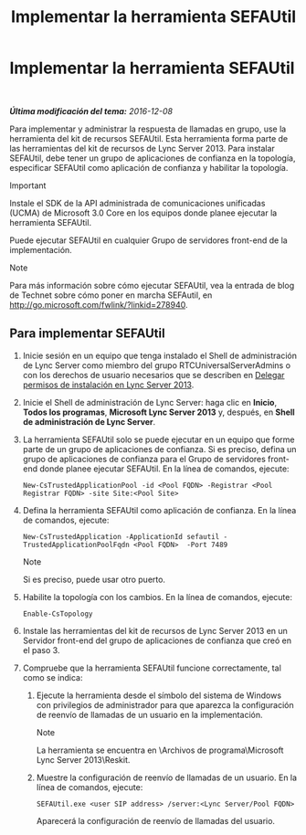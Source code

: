 ﻿---
title: Implementar la herramienta SEFAUtil
TOCTitle: Implementar la herramienta SEFAUtil
ms:assetid: fb556e50-88dd-4404-a3d5-be36f5ba41e6
ms:mtpsurl: https://technet.microsoft.com/es-es/library/JJ945659(v=OCS.15)
ms:contentKeyID: 52061976
ms.date: 01/07/2017
mtps_version: v=OCS.15
ms.translationtype: HT
---

# Implementar la herramienta SEFAUtil

 

_**Última modificación del tema:** 2016-12-08_

Para implementar y administrar la respuesta de llamadas en grupo, use la herramienta del kit de recursos SEFAUtil. Esta herramienta forma parte de las herramientas del kit de recursos de Lync Server 2013. Para instalar SEFAUtil, debe tener un grupo de aplicaciones de confianza en la topología, especificar SEFAUtil como aplicación de confianza y habilitar la topología.

> [!IMPORTANT]  
> Instale el SDK de la API administrada de comunicaciones unificadas (UCMA) de Microsoft 3.0 Core en los equipos donde planee ejecutar la herramienta SEFAUtil.



Puede ejecutar SEFAUtil en cualquier Grupo de servidores front-end de la implementación.


> [!NOTE]
> Para más información sobre cómo ejecutar SEFAUtil, vea la entrada de blog de Technet sobre cómo poner en marcha SEFAutil, en <A class=uri href="http://go.microsoft.com/fwlink/?linkid=278940">http://go.microsoft.com/fwlink/?linkid=278940</A>.



## Para implementar SEFAUtil

1.  Inicie sesión en un equipo que tenga instalado el Shell de administración de Lync Server como miembro del grupo RTCUniversalServerAdmins o con los derechos de usuario necesarios que se describen en [Delegar permisos de instalación en Lync Server 2013](lync-server-2013-delegate-setup-permissions.md).

2.  Inicie el Shell de administración de Lync Server: haga clic en **Inicio**, **Todos los programas**, **Microsoft Lync Server 2013** y, después, en **Shell de administración de Lync Server**.

3.  La herramienta SEFAUtil solo se puede ejecutar en un equipo que forme parte de un grupo de aplicaciones de confianza. Si es preciso, defina un grupo de aplicaciones de confianza para el Grupo de servidores front-end donde planee ejecutar SEFAUtil. En la línea de comandos, ejecute:
    
        New-CsTrustedApplicationPool -id <Pool FQDN> -Registrar <Pool Registrar FQDN> -site Site:<Pool Site>

4.  Defina la herramienta SEFAUtil como aplicación de confianza. En la línea de comandos, ejecute:
    
        New-CsTrustedApplication -ApplicationId sefautil -TrustedApplicationPoolFqdn <Pool FQDN>  -Port 7489
    

    > [!NOTE]
    > Si es preciso, puede usar otro puerto.



5.  Habilite la topología con los cambios. En la línea de comandos, ejecute:
    
        Enable-CsTopology

6.  Instale las herramientas del kit de recursos de Lync Server 2013 en un Servidor front-end del grupo de aplicaciones de confianza que creó en el paso 3.

7.  Compruebe que la herramienta SEFAUtil funcione correctamente, tal como se indica:
    
    1.  Ejecute la herramienta desde el símbolo del sistema de Windows con privilegios de administrador para que aparezca la configuración de reenvío de llamadas de un usuario en la implementación.
        

        > [!NOTE]
        > La herramienta se encuentra en \Archivos de programa\Microsoft Lync Server 2013\Reskit.

    
    2.  Muestre la configuración de reenvío de llamadas de un usuario. En la línea de comandos, ejecute:
        
            SEFAUtil.exe <user SIP address> /server:<Lync Server/Pool FQDN>
        
        Aparecerá la configuración de reenvío de llamadas del usuario.

